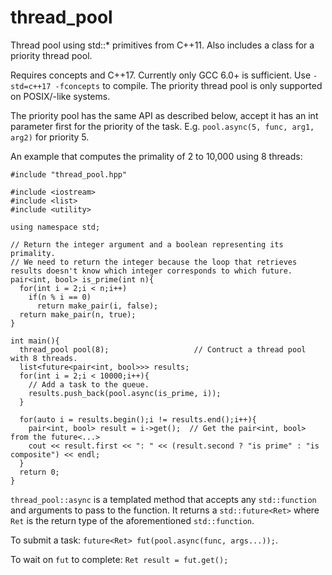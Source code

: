 thread_pool
===========

Thread pool using std::* primitives from C++11. Also includes a class for a priority thread pool.

Requires concepts and C++17. Currently only GCC 6.0+ is sufficient. Use `-std=c++17 -fconcepts` to compile. The priority thread pool is only supported on POSIX/-like systems.

The priority pool has the same API as described below, accept it has an int parameter first for the priority of the task. E.g. `pool.async(5, func, arg1, arg2)` for priority 5.

An example that computes the primality of 2 to 10,000 using 8 threads:
```
#include "thread_pool.hpp"

#include <iostream>
#include <list>
#include <utility>

using namespace std;

// Return the integer argument and a boolean representing its primality.
// We need to return the integer because the loop that retrieves results doesn't know which integer corresponds to which future.
pair<int, bool> is_prime(int n){
  for(int i = 2;i < n;i++)
    if(n % i == 0)
      return make_pair(i, false);
  return make_pair(n, true);
}

int main(){
  thread_pool pool(8);                   // Contruct a thread pool with 8 threads.
  list<future<pair<int, bool>>> results;
  for(int i = 2;i < 10000;i++){
  	// Add a task to the queue.
    results.push_back(pool.async(is_prime, i));
  }
  
  for(auto i = results.begin();i != results.end();i++){
    pair<int, bool> result = i->get();  // Get the pair<int, bool> from the future<...>
    cout << result.first << ": " << (result.second ? "is prime" : "is composite") << endl;
  }
  return 0;
}
```

`thread_pool::async` is a templated method that accepts any `std::function` and arguments to pass to the function. It returns a `std::future<Ret>` where `Ret` is the return type of the aforementioned `std::function`.

To submit a task: `future<Ret> fut(pool.async(func, args...));`.

To wait on `fut` to complete: `Ret result = fut.get();`
